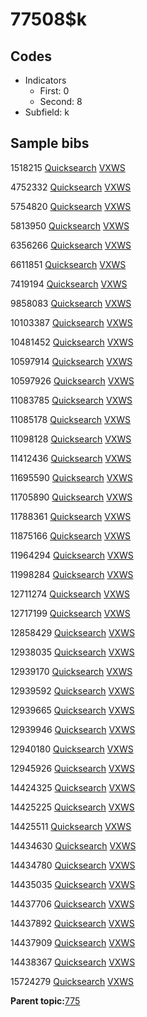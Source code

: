 # 77508$k

## Codes

-   Indicators
    -   First: 0
    -   Second: 8
-   Subfield: k

## Sample bibs

1518215 [Quicksearch](https://search.library.yale.edu/catalog/1518215) [VXWS](http://prodorbis.library.yale.edu:7014/vxws/GetHoldingsService?bibId=1518215)

4752332 [Quicksearch](https://search.library.yale.edu/catalog/4752332) [VXWS](http://prodorbis.library.yale.edu:7014/vxws/GetHoldingsService?bibId=4752332)

5754820 [Quicksearch](https://search.library.yale.edu/catalog/5754820) [VXWS](http://prodorbis.library.yale.edu:7014/vxws/GetHoldingsService?bibId=5754820)

5813950 [Quicksearch](https://search.library.yale.edu/catalog/5813950) [VXWS](http://prodorbis.library.yale.edu:7014/vxws/GetHoldingsService?bibId=5813950)

6356266 [Quicksearch](https://search.library.yale.edu/catalog/6356266) [VXWS](http://prodorbis.library.yale.edu:7014/vxws/GetHoldingsService?bibId=6356266)

6611851 [Quicksearch](https://search.library.yale.edu/catalog/6611851) [VXWS](http://prodorbis.library.yale.edu:7014/vxws/GetHoldingsService?bibId=6611851)

7419194 [Quicksearch](https://search.library.yale.edu/catalog/7419194) [VXWS](http://prodorbis.library.yale.edu:7014/vxws/GetHoldingsService?bibId=7419194)

9858083 [Quicksearch](https://search.library.yale.edu/catalog/9858083) [VXWS](http://prodorbis.library.yale.edu:7014/vxws/GetHoldingsService?bibId=9858083)

10103387 [Quicksearch](https://search.library.yale.edu/catalog/10103387) [VXWS](http://prodorbis.library.yale.edu:7014/vxws/GetHoldingsService?bibId=10103387)

10481452 [Quicksearch](https://search.library.yale.edu/catalog/10481452) [VXWS](http://prodorbis.library.yale.edu:7014/vxws/GetHoldingsService?bibId=10481452)

10597914 [Quicksearch](https://search.library.yale.edu/catalog/10597914) [VXWS](http://prodorbis.library.yale.edu:7014/vxws/GetHoldingsService?bibId=10597914)

10597926 [Quicksearch](https://search.library.yale.edu/catalog/10597926) [VXWS](http://prodorbis.library.yale.edu:7014/vxws/GetHoldingsService?bibId=10597926)

11083785 [Quicksearch](https://search.library.yale.edu/catalog/11083785) [VXWS](http://prodorbis.library.yale.edu:7014/vxws/GetHoldingsService?bibId=11083785)

11085178 [Quicksearch](https://search.library.yale.edu/catalog/11085178) [VXWS](http://prodorbis.library.yale.edu:7014/vxws/GetHoldingsService?bibId=11085178)

11098128 [Quicksearch](https://search.library.yale.edu/catalog/11098128) [VXWS](http://prodorbis.library.yale.edu:7014/vxws/GetHoldingsService?bibId=11098128)

11412436 [Quicksearch](https://search.library.yale.edu/catalog/11412436) [VXWS](http://prodorbis.library.yale.edu:7014/vxws/GetHoldingsService?bibId=11412436)

11695590 [Quicksearch](https://search.library.yale.edu/catalog/11695590) [VXWS](http://prodorbis.library.yale.edu:7014/vxws/GetHoldingsService?bibId=11695590)

11705890 [Quicksearch](https://search.library.yale.edu/catalog/11705890) [VXWS](http://prodorbis.library.yale.edu:7014/vxws/GetHoldingsService?bibId=11705890)

11788361 [Quicksearch](https://search.library.yale.edu/catalog/11788361) [VXWS](http://prodorbis.library.yale.edu:7014/vxws/GetHoldingsService?bibId=11788361)

11875166 [Quicksearch](https://search.library.yale.edu/catalog/11875166) [VXWS](http://prodorbis.library.yale.edu:7014/vxws/GetHoldingsService?bibId=11875166)

11964294 [Quicksearch](https://search.library.yale.edu/catalog/11964294) [VXWS](http://prodorbis.library.yale.edu:7014/vxws/GetHoldingsService?bibId=11964294)

11998284 [Quicksearch](https://search.library.yale.edu/catalog/11998284) [VXWS](http://prodorbis.library.yale.edu:7014/vxws/GetHoldingsService?bibId=11998284)

12711274 [Quicksearch](https://search.library.yale.edu/catalog/12711274) [VXWS](http://prodorbis.library.yale.edu:7014/vxws/GetHoldingsService?bibId=12711274)

12717199 [Quicksearch](https://search.library.yale.edu/catalog/12717199) [VXWS](http://prodorbis.library.yale.edu:7014/vxws/GetHoldingsService?bibId=12717199)

12858429 [Quicksearch](https://search.library.yale.edu/catalog/12858429) [VXWS](http://prodorbis.library.yale.edu:7014/vxws/GetHoldingsService?bibId=12858429)

12938035 [Quicksearch](https://search.library.yale.edu/catalog/12938035) [VXWS](http://prodorbis.library.yale.edu:7014/vxws/GetHoldingsService?bibId=12938035)

12939170 [Quicksearch](https://search.library.yale.edu/catalog/12939170) [VXWS](http://prodorbis.library.yale.edu:7014/vxws/GetHoldingsService?bibId=12939170)

12939592 [Quicksearch](https://search.library.yale.edu/catalog/12939592) [VXWS](http://prodorbis.library.yale.edu:7014/vxws/GetHoldingsService?bibId=12939592)

12939665 [Quicksearch](https://search.library.yale.edu/catalog/12939665) [VXWS](http://prodorbis.library.yale.edu:7014/vxws/GetHoldingsService?bibId=12939665)

12939946 [Quicksearch](https://search.library.yale.edu/catalog/12939946) [VXWS](http://prodorbis.library.yale.edu:7014/vxws/GetHoldingsService?bibId=12939946)

12940180 [Quicksearch](https://search.library.yale.edu/catalog/12940180) [VXWS](http://prodorbis.library.yale.edu:7014/vxws/GetHoldingsService?bibId=12940180)

12945926 [Quicksearch](https://search.library.yale.edu/catalog/12945926) [VXWS](http://prodorbis.library.yale.edu:7014/vxws/GetHoldingsService?bibId=12945926)

14424325 [Quicksearch](https://search.library.yale.edu/catalog/14424325) [VXWS](http://prodorbis.library.yale.edu:7014/vxws/GetHoldingsService?bibId=14424325)

14425225 [Quicksearch](https://search.library.yale.edu/catalog/14425225) [VXWS](http://prodorbis.library.yale.edu:7014/vxws/GetHoldingsService?bibId=14425225)

14425511 [Quicksearch](https://search.library.yale.edu/catalog/14425511) [VXWS](http://prodorbis.library.yale.edu:7014/vxws/GetHoldingsService?bibId=14425511)

14434630 [Quicksearch](https://search.library.yale.edu/catalog/14434630) [VXWS](http://prodorbis.library.yale.edu:7014/vxws/GetHoldingsService?bibId=14434630)

14434780 [Quicksearch](https://search.library.yale.edu/catalog/14434780) [VXWS](http://prodorbis.library.yale.edu:7014/vxws/GetHoldingsService?bibId=14434780)

14435035 [Quicksearch](https://search.library.yale.edu/catalog/14435035) [VXWS](http://prodorbis.library.yale.edu:7014/vxws/GetHoldingsService?bibId=14435035)

14437706 [Quicksearch](https://search.library.yale.edu/catalog/14437706) [VXWS](http://prodorbis.library.yale.edu:7014/vxws/GetHoldingsService?bibId=14437706)

14437892 [Quicksearch](https://search.library.yale.edu/catalog/14437892) [VXWS](http://prodorbis.library.yale.edu:7014/vxws/GetHoldingsService?bibId=14437892)

14437909 [Quicksearch](https://search.library.yale.edu/catalog/14437909) [VXWS](http://prodorbis.library.yale.edu:7014/vxws/GetHoldingsService?bibId=14437909)

14438367 [Quicksearch](https://search.library.yale.edu/catalog/14438367) [VXWS](http://prodorbis.library.yale.edu:7014/vxws/GetHoldingsService?bibId=14438367)

15724279 [Quicksearch](https://search.library.yale.edu/catalog/15724279) [VXWS](http://prodorbis.library.yale.edu:7014/vxws/GetHoldingsService?bibId=15724279)

**Parent topic:**[775](../../tags/775/775.md)

